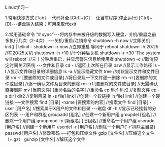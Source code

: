 
Linux学习一

1.常用快捷方式
[Tab]---代码补全
[Ctrl]+[C]---让当前程序[停止运行]
[Ctrl]+[D]---键盘输入结束；可用来取代exit


2.常用基础命令
"# sync"---将内存中未被升级的数据写入硬盘，关机/重启之前多执行几次（2-4次）
---关机/重启/注销命令
	shutdown -h now //立即关机 | init() | telinit -
	shutdown -r now //立即重启 等同于 reboot
	shutdown -h 20:25 //在20:25关机
	shutdown -h +10 //十分钟后关机
	shutdown -r +30 'The system will reboot' //三十分钟后重启，并显示警告信息给使用者
	shutdown -c //取消预定时间关闭系统
---文件和目录
	cd - //返回上次所在目录
	psw //显示工作路径
	ls -l //显示文件和目录的详细信息
	ls -a //显示隐藏文件
	tree //树状显示文件和文件目录
	rm -r [要删除的文件或目录] //将目录及一下文件逐一删除
	rm -ri [要删除的文件或目录] //逐一确认文件及目录的删除
	rm -rf [要删除的文件或目录] //无需确认直接删除
	mv [当前文件] [重命名后的名字] //重命名
	cp file1 file2 //复制文件
	cp -a dir1 dir2 //复制目录
	ln -s file1 link1 //创建一个软链接
	ln file1 link1 //创建一个硬链接
---文件搜索
	find [目录] -name [要搜索的内容] //搜索文件
	find [目录] -user [用户名] //搜索属于X用户的文件和目录
---磁盘
	df -h //显示已经挂载的分区列表
---用户和群组
	groupadd [组名] //创建一个新用户组
	groupdel [组名] //删除一个用户组
	groupmod -n [新组名] [旧组名] //重命名一个用户组
	useradd [用户名] //创建一个新用户
	userdel -r [用户名] //删除一个用户('-r'排除主目录)
	passwd [用户名] //修改密码
---打包和压缩文件
	gzip [文件名] //压缩这个文件（+.gz）
	gunzip [文件名] //解压这个文件
